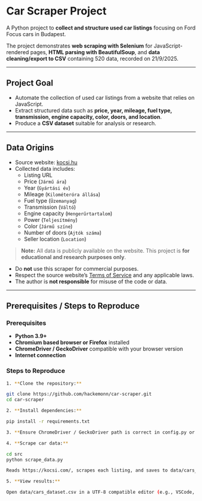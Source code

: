 # Car Scraper Project

A Python project to **collect and structure used car listings** focusing on Ford Focus cars in Budapest.  

The project demonstrates **web scraping with Selenium** for JavaScript-rendered pages, **HTML parsing with BeautifulSoup**, and **data cleaning/export to CSV** containing 520 data, recorded on 21/9/2025.  

---

## Project Goal

- Automate the collection of used car listings from a website that relies on JavaScript.  
- Extract structured data such as **price, year, mileage, fuel type, transmission, engine capacity, color, doors, and location**.  
- Produce a **CSV dataset** suitable for analysis or research.  

---

## Data Origins

- Source website: [kocsi.hu](https://kocsi.hu)  
- Collected data includes:
  - Listing URL  
  - Price (`Jármű ára`)  
  - Year (`Gyártási év`)  
  - Mileage (`Kilométeróra állása`)  
  - Fuel type (`Üzemanyag`)  
  - Transmission (`Váltó`)  
  - Engine capacity (`Hengerűrtartalom`)  
  - Power (`Teljesítmény`)  
  - Color (`Jármű színe`)  
  - Number of doors (`Ajtók száma`)  
  - Seller location (`Location`)  

> **Note:** All data is publicly available on the website. This project is **for educational and research purposes only**.  
- Do **not** use this scraper for commercial purposes.  
- Respect the source website’s [Terms of Service](https://en.wikipedia.org/wiki/Terms_of_service) and any applicable laws.  
- The author is **not responsible** for misuse of the code or data.  


---

## Prerequisites / Steps to Reproduce

### Prerequisites

- **Python 3.9+**
- **Chromium based browser or Firefox** installed
- **ChromeDriver / GeckoDriver** compatible with your browser version
- **Internet connection**

### Steps to Reproduce



```bash
1. **Clone the repository:**

git clone https://github.com/hackemonn/car-scraper.git
cd car-scraper

2. **Install dependencies:**

pip install -r requirements.txt

3. **Ensure ChromeDriver / GeckoDriver path is correct in config.py or the script.**

4. **Scrape car data:**

cd src
python scrape_data.py

Reads https://kocsi.com/, scrapes each listing, and saves to data/cars_dataset.csv.

5. **View results:**

Open data/cars_dataset.csv in a UTF-8 compatible editor (e.g., VSCode, LibreOffice, Notepad++) to see the structured dataset.

